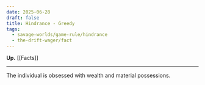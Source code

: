 ```yaml
---
date: 2025-06-28
draft: false
title: Hindrance - Greedy
tags:
  - savage-worlds/game-rule/hindrance
  - the-drift-wager/fact
---
```

**Up.** [[Facts]]

---
The individual is obsessed with wealth and material possessions.